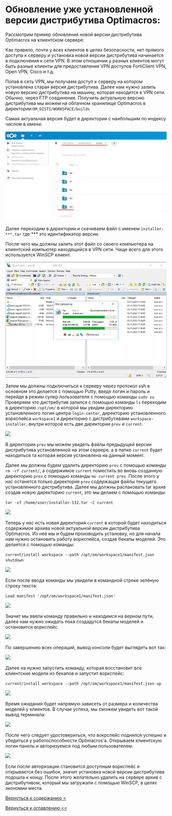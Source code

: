 # Обновление уже установленной версии дистрибутива Optimacros:

Рассмотрим пример обновления новой версии дистрибутива Optimacros на клиентском сервере:

Как правило, почти у всех клиентов в целях безопасности, нет прямого доступа к серверу и установка новой версии 
дистрибутива начинается в подключения к сети VPN. В этом отношении у разных клиентов могут быть разные клиенты для 
предоставления VPN доступов FortiClient VPN, Open VPN, Cisco и т.д.

Попав в сеть VPN, мы получаем доступ к серверу на котором установлена старая версия дистрибутива. Далее нам нужно залить
 новую версию дистрибутива на машину, которая находится в VPN сети. Обычно, через FTP соединение. Получить актуальную 
 версию дистрибутива мы можем на облачном хранилище Optimacros в директории:```OM_DISTS/WORKSPACE/builds```

Самая актуальная версия будет в директории с наибольшим по индексу числом в имени:

![](./pictures/lastDistr.jpg)

Далее переходим в директории и скачиваем файл с именем ```installer-***.tar``` где *** это идентификатор версии.

После чего мы должны залить этот файл со своего компьютера на клиентский компьютер находящийся в VPN сети. Чаще всего 
для этого используется WinSCP клиент.


![](./pictures/winSCP.jpg)

 
Затем мы должны подключиться к серверу через протокол ssh в основном это делается с помощью Putty, введя логин и пароль 
и перейдя в режим супер пользователя с помощью команды ```sudo su``` Проверяем что дистрибутив залился с помощью команды
```ls``` переходим в директорию ```/opt/om/``` в которой мы увидим директорию установленного логин центра 
```login-center```, директорию установленного воркспейса ```workspace1``` и директорию с дистрибутивами 
```workspace-installer```, внутри которой есть две директории ```prev``` и ```current```.

![](./pictures/sshPutty1.jpg)

В директории ```prev``` мы можем увидеть файлы предыдущей версии дистрибутива установленной на этом сервере, а в папке 
```current``` будет находиться та которая версия установлена на данный момент.

Далее мы должны будем удалить директорию ```prev``` с помощью команды ```rm -rf current/```, а содержимое ```current``` 
поместить во вновь созданную директорию ```prev``` с помощью команды ```mv current prev```. После этого у нас останется 
только директория ```prev``` содержащая файлы текущего установленного дистрибутива. Далее мы должны распаковать tar 
архив создав новую директорию ```current```, это мы делаем с помощью команды:

```tar -xf /home/user/installer-132.tar -C current```

![](./pictures/sshPutty2.jpg)

Теперь у нас есть новая директория ```current``` в которой будет находиться содержимое архива новой актуальной версии 
дистрибутива Optimacros. Из неё мы и будем производить установку, но для начала нам нужно остановить работу воркспейса,
 создав бекапы моделей. Это делается с помощью команды:
 
```current/install workspace --path /opt/om/workspace1/manifest.json shutdown```

![](./pictures/sshPutty3.jpg)

Если после ввода команды мы увидели в командной строке зелёную строку текста: 

```Load manifest '/opt/om/workspace1/manifest.json'```

![](./pictures/sshPutty4.jpg)

Значит мы ввели команду правильно и находимся на верном пути, далее нам нужно ожидать пока создадутся бекапы моделей и 
остановится воркспейс.

![](./pictures/sshPutty5.jpg)

По завершению всех операций, вывод консоли будет выглядеть вот так:

![](./pictures/sshPutty6.jpg)

Далее на нужно запустить команду, которая восстановит все клиентские модели из бекапов и запустит воркспейс:

```current/install workspace --path /opt/om/workspace1/manifest.json up```

![](./pictures/sshPutty7.jpg)

Время ожидания будет напрямую зависеть от размера и количества моделей у клиентов. В случае успеха, мы сможем увидеть 
вот такой вывод терминала:

![](./pictures/sshPutty8.jpg)

После чего следует удостовериться, что вокрспейс поднялся успешно и убедиться у работоспособности Optimacros'а. 
Открываем клиентскую логин панель и авторизуемся под любым пользователем.

![](./pictures/sshPutty8.jpg)

Если после авторизации становится доступным воркспейс и открывается без ошибок, значит установка новой версии 
дистрибутива подошла к концу. После этого желательно удалить на сервере архив с дистрибутивом, который мы загружали с 
помощью WinSCP, в целях экономии места.

[Вернуться к содержанию <](contents.md)

[Вернуться к оглавлению <<](index.md)